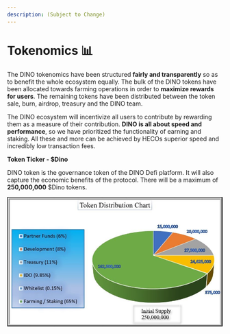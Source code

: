 ```yaml
---
description: (Subject to Change)
---
```


# Tokenomics 📊

The DINO tokenomics have been structured **fairly and transparently** so as to benefit the whole ecosystem equally. The bulk of the DINO tokens have been allocated towards farming operations in order to **maximize rewards for users**. The remaining tokens have been distributed between the token sale, burn, airdrop, treasury and the DINO team.&#x20;

The DINO ecosystem will incentivize all users to contribute by rewarding them as a measure of their contribution. **DINO is all about speed and performance**, so we have prioritized the functionality of earning and staking. All these and more can be achieved by HECOs superior speed and incredibly low transaction fees.

**Token Ticker - $Dino**

DINO token is the governance token of the DINO Defi platform. It will also capture the economic benefits of the protocol. There will be a maximum of **250,000,000** $Dino tokens.

![](../../.gitbook/assets/image.png)
